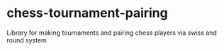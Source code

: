 chess-tournament-pairing
========================

Library for making tournaments and pairing chess players via swiss and round system 
